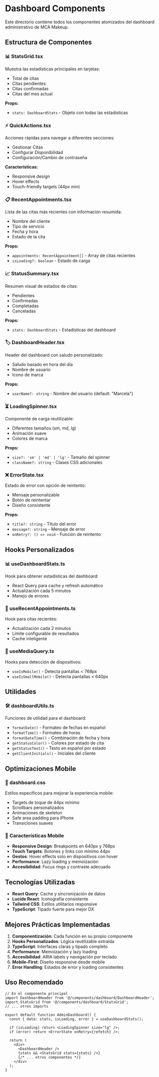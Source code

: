 # Dashboard Components

Este directorio contiene todos los componentes atomizados del dashboard administrativo de MCA Makeup.

## Estructura de Componentes

### 📊 **StatsGrid.tsx**
Muestra las estadísticas principales en tarjetas:
- Total de citas
- Citas pendientes  
- Citas confirmadas
- Citas del mes actual

**Props:**
- `stats: DashboardStats` - Objeto con todas las estadísticas

### ⚡ **QuickActions.tsx**
Acciones rápidas para navegar a diferentes secciones:
- Gestionar Citas
- Configurar Disponibilidad  
- Configuración/Cambio de contraseña

**Características:**
- Responsive design
- Hover effects
- Touch-friendly targets (44px min)

### 📋 **RecentAppointments.tsx**
Lista de las citas más recientes con información resumida:
- Nombre del cliente
- Tipo de servicio
- Fecha y hora
- Estado de la cita

**Props:**
- `appointments: RecentAppointment[]` - Array de citas recientes
- `isLoading?: boolean` - Estado de carga

### 📈 **StatusSummary.tsx**
Resumen visual de estados de citas:
- Pendientes
- Confirmadas
- Completadas
- Canceladas

**Props:**
- `stats: DashboardStats` - Estadísticas del dashboard

### 🏷️ **DashboardHeader.tsx**
Header del dashboard con saludo personalizado:
- Saludo basado en hora del día
- Nombre de usuario
- Icono de marca

**Props:**
- `userName?: string` - Nombre del usuario (default: "Marcela")

### ⏳ **LoadingSpinner.tsx**
Componente de carga reutilizable:
- Diferentes tamaños (sm, md, lg)
- Animación suave
- Colores de marca

**Props:**
- `size?: 'sm' | 'md' | 'lg'` - Tamaño del spinner
- `className?: string` - Clases CSS adicionales

### ❌ **ErrorState.tsx**
Estado de error con opción de reintento:
- Mensaje personalizable
- Botón de reintentar
- Diseño consistente

**Props:**
- `title?: string` - Título del error
- `message?: string` - Mensaje de error
- `onRetry?: () => void` - Función de reintento

## Hooks Personalizados

### 📊 **useDashboardStats.ts**
Hook para obtener estadísticas del dashboard:
- React Query para cache y refresh automático
- Actualización cada 5 minutos
- Manejo de errores

### 📅 **useRecentAppointments.ts**
Hook para citas recientes:
- Actualización cada 2 minutos
- Límite configurable de resultados
- Cache inteligente

### 📱 **useMediaQuery.ts**
Hooks para detección de dispositivos:
- `useIsMobile()` - Detecta pantallas < 768px
- `useIsSmallMobile()` - Detecta pantallas < 640px

## Utilidades

### 🛠️ **dashboardUtils.ts**
Funciones de utilidad para el dashboard:
- `formatDate()` - Formateo de fechas en español
- `formatTime()` - Formateo de horas
- `formatDateTime()` - Combinación de fecha y hora
- `getStatusColor()` - Colores por estado de cita
- `getStatusText()` - Texto en español por estado
- `getClientInitials()` - Iniciales del cliente

## Optimizaciones Mobile

### 🎨 **dashboard.css**
Estilos específicos para mejorar la experiencia mobile:
- Targets de toque de 44px mínimo
- Scrollbars personalizados
- Animaciones de skeleton
- Safe area padding para iPhone
- Transiciones suaves

### 📱 **Características Mobile**
- **Responsive Design**: Breakpoints en 640px y 768px
- **Touch Targets**: Botones y links con mínimo 44px
- **Gestos**: Hover effects solo en dispositivos con hover
- **Performance**: Lazy loading y memoización
- **Accesibilidad**: Focus rings y contraste adecuado

## Tecnologías Utilizadas

- **React Query**: Cache y sincronización de datos
- **Lucide React**: Iconografía consistente
- **Tailwind CSS**: Estilos utilitarios responsive
- **TypeScript**: Tipado fuerte para mejor DX

## Mejores Prácticas Implementadas

1. **Componentización**: Cada función en su propio componente
2. **Hooks Personalizados**: Lógica reutilizable extraída
3. **TypeScript**: Interfaces claras y tipado completo
4. **Performance**: Memoización y lazy loading
5. **Accesibilidad**: ARIA labels y navegación por teclado
6. **Mobile-First**: Diseño responsive desde mobile
7. **Error Handling**: Estados de error y loading consistentes

## Uso Recomendado

```tsx
// En el componente principal
import DashboardHeader from '@/components/dashboard/DashboardHeader';
import StatsGrid from '@/components/dashboard/StatsGrid';
// ... otros imports

export default function AdminDashboard() {
  const { data: stats, isLoading, error } = useDashboardStats();
  
  if (isLoading) return <LoadingSpinner size="lg" />;
  if (error) return <ErrorState onRetry={refetch} />;
  
  return (
    <div>
      <DashboardHeader />
      {stats && <StatsGrid stats={stats} />}
      {/* ... otros componentes */}
    </div>
  );
}
```
